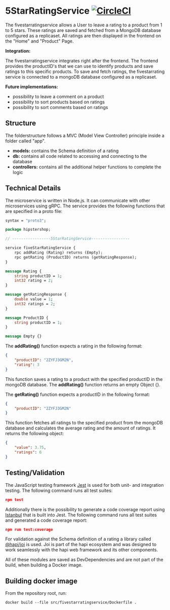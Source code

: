# 5StarRatingService [![CircleCI](https://circleci.com/gh/amrap030/fivestarratingservice.svg?style=shield&circle-token=c341f7a121493cb55ac1f4ac6c0b707dfec30b0f)](https://circleci.com/gh/amrap030/fivestarratingservice)

The fivestarratingservice allows a User to leave a rating to a product from 1 to 5 stars. These ratings are saved and fetched from a MongoDB database configured as a replicaset. All ratings are then displayed in the frontend on the "Home" and "Product" Page.

**Integration:**

The fivestarratingservice integrates right after the frontend. The frontend provides the productID's that we can use to identify products and save ratings to this specific products. To save and fetch ratings, the fivestarrating service is connected to a mongoDB database configured as a replicaset.

**Future implementations:**

- possibility to leave a comment on a product
- possibility to sort products based on ratings
- possibility to sort comments based on ratings

## Structure

The folderstructure follows a MVC (Model View Controller) principle inside a folder called "app".

- **models:** contains the Schema definition of a rating
- **db:** contains all code related to accessing and connecting to the database
- **controllers:** contains all the additional helper functions to complete the logic

## Technical Details

The microservice is written in Node.js. It can communicate with other microservices using gRPC. The service provides the following functions that are specified in a proto file:

```proto
syntax = "proto3";

package hipstershop;

// -----------------5StarRatingService-----------------

service fiveStarRatingService {
    rpc addRating (Rating) returns (Empty); 
    rpc getRating (ProductID) returns (getRatingResponse); 
}

message Rating {
    string productID = 1;
    int32 rating = 2;
}

message getRatingResponse {
    double value = 1;
    int32 ratings = 2;
}

message ProductID {
    string productID = 1;
}

message Empty {}
```

The **addRating()** function expects a rating in the following format:

```json
{
    "productID": "2ZYFJ3GM2N",
    "rating": 3
}
```

This function saves a rating to a product with the specified productID in the mongoDB database. The **addRating()** function returns an empty Object {}. 

The **getRating()** function expects a productID in the following format:

```json
{
    "productID": "2ZYFJ3GM2N"
}
```

This function fetches all ratings to the specified product from the mongoDB database and calculates the average rating and the amount of ratings. It returns the following object:

```json
{
    "value": 3.75,
    "ratings": 6
}
```

## Testing/Validation

The JavaScript testing framework [Jest](https://github.com/facebook/jest) is used for both unit- and integration testing. The following command runs all test suites:

```json
npm test
```

Additionally there is the possibility to generate a code coverage report using [Istanbul](https://github.com/istanbuljs) that is built into Jest. The following command runs all test suites and generated a code coverage report:

```json
npm run test:coverage
```

For validation against the Schema definition of a rating a library called [@hapi/joi](https://github.com/hapijs/joi) is used. Joi is part of the hapi ecosystem and was designed to work seamlessly with the hapi web framework and its other components.

All of these modules are saved as DevDependencies and are not part of the build, when building a Docker image.

## Building docker image

From the repository root, run:

```
docker build --file src/fivestarratingservice/Dockerfile .
```
